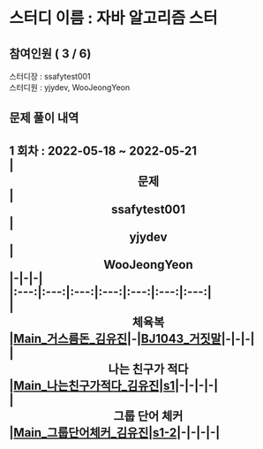 # 스터디 이름 : 자바 알고리즘 스터   
## 참여인원 ( 3 / 6)   
스터디장 : ssafytest001   
스터디원 : yjydev, WooJeongYeon   
## 문제 풀이 내역   
1 회차 : 2022-05-18 ~ 2022-05-21   
|<center>문제</center>|<center>ssafytest001</center>|<center>yjydev</center>|<center>WooJeongYeon</center>|-|-|-|   
|:---:|:---:|:---:|:---:|:---:|:---:|:---:|   
|<center>체육복</center>|[Main_거스름돈_김유진](%ED%92%80%EC%9D%B4%EB%AA%A8%EC%9D%8C/%EC%B2%B4%EC%9C%A1%EB%B3%B5/ssafytest001/Main_%EA%B1%B0%EC%8A%A4%EB%A6%84%EB%8F%88_%EA%B9%80%EC%9C%A0%EC%A7%84.java)|-|[BJ1043_거짓말](%ED%92%80%EC%9D%B4%EB%AA%A8%EC%9D%8C/%EC%B2%B4%EC%9C%A1%EB%B3%B5/WooJeongYeon/BJ1043_%EA%B1%B0%EC%A7%93%EB%A7%90.java)|-|-|-|   
|<center>나는 친구가 적다</center>|[Main_나는친구가적다_김유진](%ED%92%80%EC%9D%B4%EB%AA%A8%EC%9D%8C/%EB%82%98%EB%8A%94%20%EC%B9%9C%EA%B5%AC%EA%B0%80%20%EC%A0%81%EB%8B%A4/ssafytest001/Main_%EB%82%98%EB%8A%94%EC%B9%9C%EA%B5%AC%EA%B0%80%EC%A0%81%EB%8B%A4_%EA%B9%80%EC%9C%A0%EC%A7%84.java)|[s1](%ED%92%80%EC%9D%B4%EB%AA%A8%EC%9D%8C/%EB%82%98%EB%8A%94%20%EC%B9%9C%EA%B5%AC%EA%B0%80%20%EC%A0%81%EB%8B%A4/yjydev/s1.java)|-|-|-|-|   
|<center>그룹 단어 체커</center>|[Main_그룹단어체커_김유진](%ED%92%80%EC%9D%B4%EB%AA%A8%EC%9D%8C/%EA%B7%B8%EB%A3%B9%20%EB%8B%A8%EC%96%B4%20%EC%B2%B4%EC%BB%A4/ssafytest001/Main_%EA%B7%B8%EB%A3%B9%EB%8B%A8%EC%96%B4%EC%B2%B4%EC%BB%A4_%EA%B9%80%EC%9C%A0%EC%A7%84.java)|[s1-2](%ED%92%80%EC%9D%B4%EB%AA%A8%EC%9D%8C/%EA%B7%B8%EB%A3%B9%20%EB%8B%A8%EC%96%B4%20%EC%B2%B4%EC%BB%A4/yjydev/s1-2.java)|-|-|-|-|   
---   
